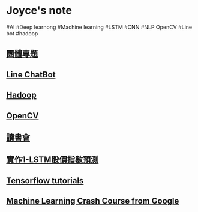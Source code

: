 # Joyce's note
#AI #Deep learnong #Machine learning #LSTM #CNN #NLP OpenCV #Line bot #hadoop

## [團體專題](https://github.com/shlmtyu/note/blob/f3c63de603f86c6c62418fdb7fccda490fb706ec/topic/topic.md)

## [Line ChatBot](https://github.com/shlmtyu/note/blob/013e2d2f7d18595fce5833f2bd6aa731e6ee33ab/chatbot/chatbot.md)

## [Hadoop](https://reurl.cc/k7Lrv3)

## [OpenCV](https://reurl.cc/Vj5LLY)

## [讀書會](https://reurl.cc/qO1Lg3)

## [實作1-LSTM股價指數預測](https://reurl.cc/l9VWyj)

## [Tensorflow tutorials](https://reurl.cc/Vj6xAR)

## [Machine Learning Crash Course from Google](https://reurl.cc/qOdWg3)

